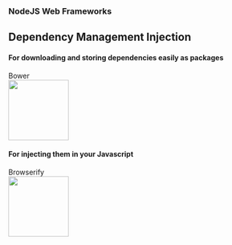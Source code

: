 ### NodeJS Web Frameworks
##  Dependency Management Injection

#### For downloading and storing dependencies easily as packages


<div class="row"> 
    <div class="col-xs-6 col-md-6">
        Bower
    </div>
    <div class="col-xs-6 col-md-6">
        <img src="http://bower.io/img/bower-logo.png" height="120">
    </div>
</div>

#### For injecting them in your Javascript

<div class="row"> 
    <div class="col-xs-6 col-md-6">
        Browserify
    </div>
    <div class="col-xs-6 col-md-6">
        <img src="http://browserify.org/images/browserify.png" height="120">
    </div>
</div>

